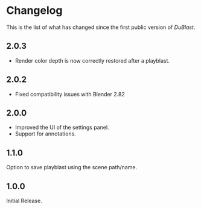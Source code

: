 # Changelog

This is the list of what has changed since the first public version of *DuBlast*.

## 2.0.3

- Render color depth is now correctly restored after a playblast.

## 2.0.2

- Fixed compatibility issues with Blender 2.82

## 2.0.0

- Improved the UI of the settings panel.
- Support for annotations.

## 1.1.0

Option to save playblast using the scene path/name.

## 1.0.0

Initial Release.
